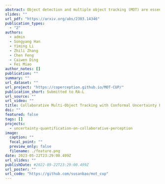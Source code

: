 ```yaml
---
abstract: Object detection and multiple object tracking (MOT) are essential components of self-driving systems. Accurate detection and uncertainty quantification are both critical for onboard modules, such as perception, prediction, and planning, to improve the safety and robustness of autonomous vehicles. Collaborative object detection (COD) has been proposed to improve detection accuracy and reduce uncertainty by leveraging the viewpoints of multiple agents. However, little attention has been paid on how to leverage the uncertainty quantification from COD to enhance MOT performance. In this paper, as the first attempt, we design an uncertainty propagation framework to address this challenge, called MOT-CUP. Our framework first quantifies the uncertainty of COD through direct modeling and conformal prediction, and propagates this uncertainty information into the motion prediction and association steps. MOT-CUP is designed to work with different collaborative object detectors and baseline MOT algorithms. We evaluate MOT-CUP on V2X-Sim,  a comprehensive collaborative perception dataset, and demonstrate a 2% improvement in accuracy and a 2.67X reduction in uncertainty compared to the baselines, e.g. SORT and ByteTrack. In scenarios characterized by high occlusion levels, our MOT-CUP demonstrates a noteworthy $4.01\%$ improvement in accuracy. MOT-CUP demonstrates the importance of uncertainty quantification in both COD and MOT, and provides the first attempt to improve the accuracy and reduce the uncertainty in MOT based on COD through uncertainty propagation.
slides: ""
url_pdf: "https://arxiv.org/abs/2303.14346"
publication_types:
  - "2"
authors:
  - admin
  - Songyang Han
  - Yiming Li
  - Zhili Zhang
  - Chen Feng
  - Caiwen Ding
  - Fei Miao
author_notes: []
publication: ""
summary: ""
url_dataset: ""
url_project: "https://coperception.github.io/MOT-CUP/"
publication_short: Submitted to RA-L
url_source: ""
url_video: ""
title: Collaborative Multi-Object Tracking with Conformal Uncertainty Propagation
doi: ""
featured: false
tags: []
projects:
  - uncertainty-quantification-on-collaborative-perception
image:
  caption: ""
  focal_point: ""
  preview_only: false
  filename: ./feature.png
date: 2023-05-22T23:29:00.499Z
url_slides: ""
publishDate: #2022-09-22T23:29:00.499Z
url_poster: ""
url_code: "https://github.com/susanbao/mot_cup"
---
```



